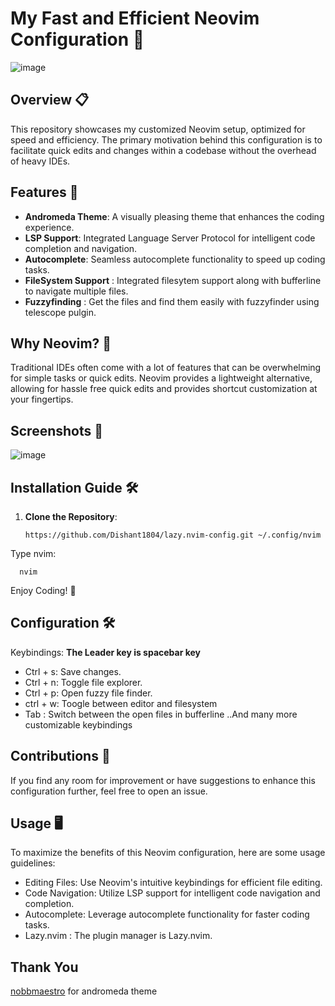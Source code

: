 # My Fast and Efficient Neovim Configuration 🚀

![image](https://github.com/Dishant1804/lazy.nvim-config/assets/115367435/9e8bd7dd-5fac-4987-a172-4efb6f0951d1)


## Overview 📋

This repository showcases my customized Neovim setup, optimized for speed and efficiency. The primary motivation behind this configuration is to facilitate quick edits and changes within a codebase without the overhead of heavy IDEs.

## Features 🌟

- **Andromeda Theme**: A visually pleasing theme that enhances the coding experience.
- **LSP Support**: Integrated Language Server Protocol for intelligent code completion and navigation.
- **Autocomplete**: Seamless autocomplete functionality to speed up coding tasks.
- **FileSystem Support** : Integrated filesytem support along with bufferline to navigate multiple files.
- **Fuzzyfinding** : Get the files and find them easily with fuzzyfinder using telescope pulgin.
  
## Why Neovim? 🤔

Traditional IDEs often come with a lot of features that can be overwhelming for simple tasks or quick edits. Neovim provides a lightweight alternative, allowing for hassle free quick edits and provides shortcut customization at your fingertips.

## Screenshots 📸

![image](https://github.com/Dishant1804/lazy.nvim-config/assets/115367435/20c21652-7541-4dd2-881e-e10a5a31109e)

## Installation Guide 🛠️

1. **Clone the Repository**: 
   ```bash/terminal
   https://github.com/Dishant1804/lazy.nvim-config.git ~/.config/nvim
Type nvim:
  ```bash/terminal
    nvim
  ```
Enjoy Coding! 🎉

## Configuration 🛠️
Keybindings:
**The Leader key is spacebar key**

- Ctrl + s: Save changes.
- Ctrl + n: Toggle file explorer.
- Ctrl + p: Open fuzzy file finder.
- ctrl + w: Toogle between editor and filesystem
- Tab : Switch between the open files in bufferline
..And many more customizable keybindings

## Contributions 🤝
If you find any room for improvement or have suggestions to enhance this configuration further, feel free to open an issue.

## Usage 🖥️
To maximize the benefits of this Neovim configuration, here are some usage guidelines:

- Editing Files: Use Neovim's intuitive keybindings for efficient file editing.
- Code Navigation: Utilize LSP support for intelligent code navigation and completion.
- Autocomplete: Leverage autocomplete functionality for faster coding tasks.
- Lazy.nvim : The plugin manager is Lazy.nvim.

## Thank You
[nobbmaestro](https://github.com/nobbmaestro/nvim-andromeda) for andromeda theme
